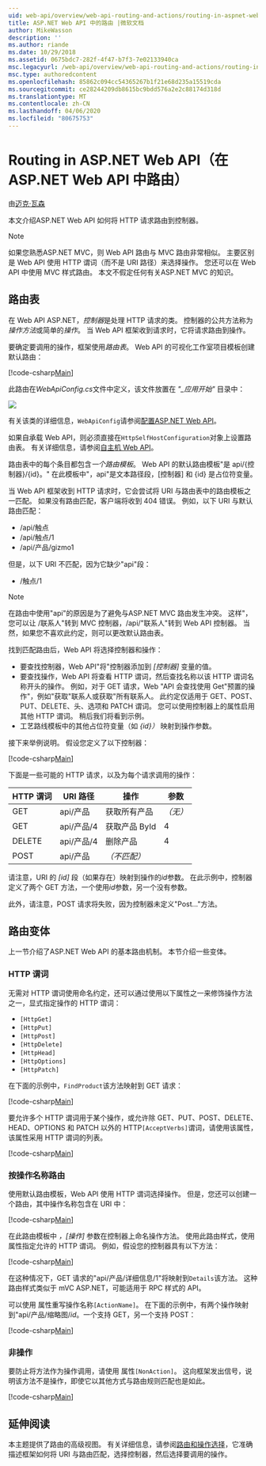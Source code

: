 ```yaml
---
uid: web-api/overview/web-api-routing-and-actions/routing-in-aspnet-web-api
title: ASP.NET Web API 中的路由 |微软文档
author: MikeWasson
description: ''
ms.author: riande
ms.date: 10/29/2018
ms.assetid: 0675bdc7-282f-4f47-b7f3-7e02133940ca
msc.legacyurl: /web-api/overview/web-api-routing-and-actions/routing-in-aspnet-web-api
msc.type: authoredcontent
ms.openlocfilehash: 85862c094cc54365267b1f21e68d235a15519cda
ms.sourcegitcommit: ce28244209db8615bc9bdd576a2e2c88174d318d
ms.translationtype: MT
ms.contentlocale: zh-CN
ms.lasthandoff: 04/06/2020
ms.locfileid: "80675753"
---
```

# <a name="routing-in-aspnet-web-api"></a>Routing in ASP.NET Web API（在 ASP.NET Web API 中路由）

由[迈克·瓦森](https://github.com/MikeWasson)

本文介绍ASP.NET Web API 如何将 HTTP 请求路由到控制器。

> [!NOTE]
> 如果您熟悉ASP.NET MVC，则 Web API 路由与 MVC 路由非常相似。 主要区别是 Web API 使用 HTTP 谓词（而不是 URI 路径）来选择操作。 您还可以在 Web API 中使用 MVC 样式路由。 本文不假定任何有关ASP.NET MVC 的知识。

## <a name="routing-tables"></a>路由表

在 Web API ASP.NET，*控制器*是处理 HTTP 请求的类。 控制器的公共方法称为*操作方法*或简单的*操作*。 当 Web API 框架收到请求时，它将请求路由到操作。

要确定要调用的操作，框架使用*路由表*。 Web API 的可视化工作室项目模板创建默认路由：

[!code-csharp[Main](routing-in-aspnet-web-api/samples/sample1.cs)]

此路由在*WebApiConfig.cs*文件中定义，该文件放置在 *"\_应用开始"* 目录中：

![](routing-in-aspnet-web-api/_static/image1.png)

有关该类的详细信息，`WebApiConfig`请参阅[配置ASP.NET Web API](../advanced/configuring-aspnet-web-api.md)。

如果自承载 Web API，则必须直接在`HttpSelfHostConfiguration`对象上设置路由表。 有关详细信息，请参阅[自主机 Web API](../older-versions/self-host-a-web-api.md)。

路由表中的每个条目都包含*一个路由模板*。 Web API 的默认路由模板&quot;是 api/{控制器}/{id}。&quot; 在此模板中&quot;，api&quot;是文本路径段，[控制器] 和 {id} 是占位符变量。

当 Web API 框架收到 HTTP 请求时，它会尝试将 URI 与路由表中的路由模板之一匹配。 如果没有路由匹配，客户端将收到 404 错误。 例如，以下 URI 与默认路由匹配：

- /api/触点
- /api/触点/1
- /api/产品/gizmo1

但是，以下 URI 不匹配，因为它缺少&quot;api&quot;段：

- /触点/1

> [!NOTE]
> 在路由中使用"api"的原因是为了避免与ASP.NET MVC 路由发生冲突。 这样&quot;，您可以让 /联系人&quot;转到 MVC 控制器，/api/&quot;联系人&quot;转到 Web API 控制器。 当然，如果您不喜欢此约定，则可以更改默认路由表。

找到匹配路由后，Web API 将选择控制器和操作：

- 要查找控制器，Web API&quot;将&quot;控制器添加到 *[控制器]* 变量的值。
- 要查找操作，Web API 将查看 HTTP 谓词，然后查找名称以该 HTTP 谓词名称开头的操作。 例如，对于 GET 请求，Web &quot;API 会查找使用 Get&quot;预置的操作&quot;，例如&quot;获取&quot;联系人或获取&quot;所有联系人。 此约定仅适用于 GET、POST、PUT、DELETE、头、选项和 PATCH 谓词。 您可以使用控制器上的属性启用其他 HTTP 谓词。 稍后我们将看到示例。
- 工艺路线模板中的其他占位符变量（如 *{id}）* 映射到操作参数。

接下来举例说明。 假设您定义了以下控制器：

[!code-csharp[Main](routing-in-aspnet-web-api/samples/sample2.cs)]

下面是一些可能的 HTTP 请求，以及为每个请求调用的操作：

| HTTP 谓词 | URI 路径 | 操作 | 参数 |
| --- | --- | --- | --- |
| GET | api/产品 | 获取所有产品 | *（无）* |
| GET | api/产品/4 | 获取产品 ById | 4 |
| DELETE | api/产品/4 | 删除产品 | 4 |
| POST | api/产品 | *（不匹配）* |  |

请注意，URI 的 *[id]* 段（如果存在）映射到操作的*id*参数。 在此示例中，控制器定义了两个 GET 方法，一个使用*id*参数，另一个没有参数。

此外，请注意，POST 请求将失败，因为控制器未定义&quot;Post...&quot;方法。

## <a name="routing-variations"></a>路由变体

上一节介绍了ASP.NET Web API 的基本路由机制。 本节介绍一些变体。

### <a name="http-verbs"></a>HTTP 谓词

无需对 HTTP 谓词使用命名约定，还可以通过使用以下属性之一来修饰操作方法之一，显式指定操作的 HTTP 谓词：

- `[HttpGet]`
- `[HttpPut]`
- `[HttpPost]`
- `[HttpDelete]`
- `[HttpHead]`
- `[HttpOptions]`
- `[HttpPatch]`

在下面的示例中，`FindProduct`该方法映射到 GET 请求：

[!code-csharp[Main](routing-in-aspnet-web-api/samples/sample3.cs)]

要允许多个 HTTP 谓词用于某个操作，或允许除 GET、PUT、POST、DELETE、HEAD、OPTIONS 和 PATCH 以外的 HTTP`[AcceptVerbs]`谓词，请使用该属性，该属性采用 HTTP 谓词的列表。

[!code-csharp[Main](routing-in-aspnet-web-api/samples/sample4.cs)]

<a id="routing_by_action_name"></a>
### <a name="routing-by-action-name"></a>按操作名称路由

使用默认路由模板，Web API 使用 HTTP 谓词选择操作。 但是，您还可以创建一个路由，其中操作名称包含在 URI 中：

[!code-csharp[Main](routing-in-aspnet-web-api/samples/sample5.cs)]

在此路由模板中 *，[操作]* 参数在控制器上命名操作方法。 使用此路由样式，使用属性指定允许的 HTTP 谓词。 例如，假设您的控制器具有以下方法：

[!code-csharp[Main](routing-in-aspnet-web-api/samples/sample6.cs)]

在这种情况下，GET 请求的"api/产品/详细信息/1"将映射到`Details`该方法。 这种路由样式类似于 mVC ASP.NET，可能适用于 RPC 样式的 API。

可以使用 属性重写操作名称`[ActionName]`。 在下面的示例中，有两个操作映射到&quot;api/产品/缩略图/*id*。一个支持 GET，另一个支持 POST：

[!code-csharp[Main](routing-in-aspnet-web-api/samples/sample7.cs)]

### <a name="non-actions"></a>非操作

要防止将方法作为操作调用，请使用 属性`[NonAction]`。 这向框架发出信号，说明该方法不是操作，即使它以其他方式与路由规则匹配也是如此。

[!code-csharp[Main](routing-in-aspnet-web-api/samples/sample8.cs)]

## <a name="further-reading"></a>延伸阅读

本主题提供了路由的高级视图。 有关详细信息，请参阅[路由和操作选择](routing-and-action-selection.md)，它准确描述框架如何将 URI 与路由匹配，选择控制器，然后选择要调用的操作。
